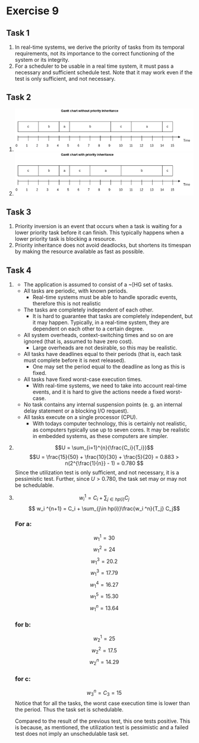 # Exercise 9
## Task 1
  1. In real-time systems, we derive the priority of tasks from its temporal requirements, not its importance to the correct functioning of the system or its integrity. 
  2. For a scheduler to be usable in a real time system, it must pass a necessary and sufficient schedule test. Note that it may work even if the test is only sufficient, and not necessary.
## Task 2
 1. ![](gantt_chart_without_priority_inheritance.png)
 2. ![](gantt_chart_with_priority_inheritance.png)

## Task 3
 1. Priority inversion is an event that occurs when a task is waiting for a lower priority task before it can finish. This typically happens when a lower priority task is blocking a resource.
 2. Priority inheritance does not avoid deadlocks, but shortens its timespan by making the resource available as fast as possible.

## Task 4
 1. - The application is assumed to consist of a ~[HG set of tasks.
    - All tasks are periodic, with known periods.
      - Real-time systems must be able to handle sporadic events, therefore this is not realistic
    - The tasks are completely independent of each other.
      - It is hard to guarantee that tasks are completely independent, but it may happen. Typically, in a real-time system, they are dependent on each other to a certain degree.
    -  All system overheads, context-switching times and so on are ignored (that is,
    assumed to have zero cost).
        - Large overheads are not desirable, so this may be realistic.
    - All tasks have deadlines equal to their periods (that is, each task must complete
    before it is next released).
        - One may set the period equal to the deadline as long as this is fixed.
    - All tasks have fixed worst-case execution times.
      - With real-time systems, we need to take into account real-time events, and it is hard to give the actions neede a fixed worst-case.
    -  No task contains any internal suspension points (e. g. an internal delay statement
    or a blocking I/O request).
    - All tasks execute on a single processor (CPU).
      - With todays computer technology, this is certainly not realistic, as computers typically use up to seven cores. It may be realistic in embedded systems, as these computers are simpler.
  2. $$U = \sum_{i=1}^{n}{\frac{C_i}{T_i}}$$
     $$U = \frac{15}{50} + \frac{10}{30} + \frac{5}{20} = 0.883 > n(2^{\frac{1}{n}} - 1) = 0.780 $$
     Since the utilization test is only sufficient, and not necessary, it is a pessimistic test. Further, since $U > 0.780$, the task set may or may not be schedulable.
   3. $$w_i ^1 = C_i + \sum_{j\in hp(i)} C_j$$
      $$ w_i ^{n+1} = C_i + \sum_{j\in hp(i)}\frac{w_i ^n}{T_j} C_j$$
      ### For a:
      $$w_1 ^1 = 30$$
      $$w_1 ^2 = 24$$
      $$w_1 ^3 = 20.2$$
      $$w_1 ^3 = 17.79$$
      $$w_1 ^4 = 16.27$$
      $$w_1 ^5 = 15.30$$
      $$w_1 ^n = 13.64$$
      ### for b:
      $$w_2 ^1 = 25$$
      $$w_2 ^2 = 17.5$$
      $$w_2 ^n = 14.29$$
      ### for c:
      $$w_3 ^n = C_3 = 15$$
      Notice that for all the tasks, the worst case execution time is lower than the period. Thus the task set is schedulable.

      Compared to the result of the previous test, this one tests positive. This is because, as mentioned, the utilization test is pessimistic and a failed test does not imply an unschedulable task set. 
